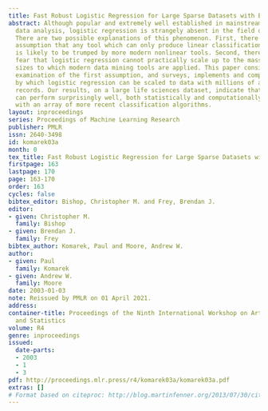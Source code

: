 ```yaml
---
title: Fast Robust Logistic Regression for Large Sparse Datasets with Binary Outputs
abstract: Although popular and extremely well established in mainstream statistical
  data analysis, logistic regression is strangely absent in the field of data mining.
  There are two possible explanations of this phenomenon. First, there might be an
  assumption that any tool which can only produce linear classification boundaries
  is likely to be trumped by more modern nonlinear tools. Second, there is a legitimate
  fear that logistic regression cannot practically scale up to the massive dataset
  sizes to which modern data mining tools are applied. This paper consists of an empirical
  examination of the first assumption, and surveys, implements and compares techniques
  by which logistic regression can be scaled to data with millions of attributes and
  records. Our results, on a large life sciences dataset, indicate that logistic regression
  can perform surprisingly well, both statistically and computationally, when compared
  with an array of more recent classification algorithms.
layout: inproceedings
series: Proceedings of Machine Learning Research
publisher: PMLR
issn: 2640-3498
id: komarek03a
month: 0
tex_title: Fast Robust Logistic Regression for Large Sparse Datasets with Binary Outputs
firstpage: 163
lastpage: 170
page: 163-170
order: 163
cycles: false
bibtex_editor: Bishop, Christopher M. and Frey, Brendan J.
editor:
- given: Christopher M.
  family: Bishop
- given: Brendan J.
  family: Frey
bibtex_author: Komarek, Paul and Moore, Andrew W.
author:
- given: Paul
  family: Komarek
- given: Andrew W.
  family: Moore
date: 2003-01-03
note: Reissued by PMLR on 01 April 2021.
address:
container-title: Proceedings of the Ninth International Workshop on Artificial Intelligence
  and Statistics
volume: R4
genre: inproceedings
issued:
  date-parts:
  - 2003
  - 1
  - 3
pdf: http://proceedings.mlr.press/r4/komarek03a/komarek03a.pdf
extras: []
# Format based on citeproc: http://blog.martinfenner.org/2013/07/30/citeproc-yaml-for-bibliographies/
---
```

